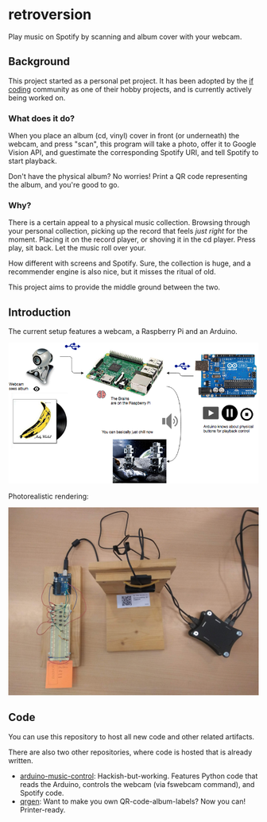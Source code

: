 # retroversion

Play music on Spotify by scanning and album cover with your webcam.

## Background

This project started as a personal pet project. It has been adopted by the [if coding](https://www.ifcoding.nl/) community as one of their hobby projects, and is currently actively being worked on.

### What does it do?

When you place an album (cd, vinyl) cover in front (or underneath) the webcam, and press "scan", this program will take a photo, offer it to Google Vision API, and guestimate the corresponding Spotify URI, and tell Spotify to start playback.

Don't have the physical album? No worries! Print a QR code representing the album, and you're good to go.

### Why?

There is a certain appeal to a physical music collection. Browsing through your personal collection, picking up the record that feels _just right_ for the moment. Placing it on the record player, or shoving it in the cd player. Press play, sit back. Let the music roll over your.

How different with screens and Spotify. Sure, the collection is huge, and a recommender engine is also nice, but it misses the ritual of old.

This project aims to provide the middle ground between the two.

## Introduction

The current setup features a webcam, a Raspberry Pi and an Arduino.

![diagram](images/retroversion1.png)

Photorealistic rendering:

![current setup](images/setup-2018-10-05.jpg)

## Code

You can use this repository to host all new code and other related artifacts.

There are also two other repositories, where code is hosted that is already written.

* [arduino-music-control](https://github.com/tssmits/arduino-music-control): Hackish-but-working. Features Python code that reads the Arduino, controls the webcam (via fswebcam command), and Spotify code.
* [qrgen](https://github.com/tssmits/qrgen): Want to make you own QR-code-album-labels? Now you can! Printer-ready.
